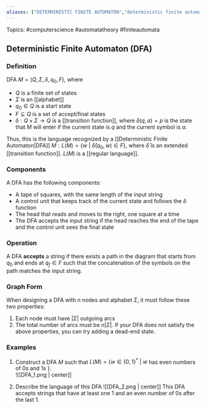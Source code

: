 ```yaml
---
aliases: ["DETERMINISTIC FINITE AUTOMATON","deterministic finite automaton","Deterministic Finite Automaton","Deterministic Finite Automata","deterministic finite automata","DFA","DFAs"] 
---
```

Topics: #computerscience #automatatheory #finiteautomata

## Deterministic Finite Automaton (DFA)

### Definition
DFA $M=(Q,\Sigma,\delta,q_0,F)$, where 
- $Q$ is a finite set of states
- $\Sigma$ is an [[alphabet]]
- $q_0\in Q$ is a start state
- $F\subseteq Q$ is a set of accept/final states
- $\delta : Q \times \Sigma \rightarrow Q$ is a [[transition function]], where $\delta(q,a) = p$ is the state that $M$ will enter if the current state is $q$ and the current symbol is $a$.

Thus, this is the language recognized by a [[Deterministic Finite Automaton|DFA]] $M: L(M) = \{w\ |\ \hat{\delta}(q_0,w)\in F\}$, where $\hat{\delta}$ is an extended [[transition function]]. $L(M)$ is a [[regular language]].

### Components
A DFA has the following components:
- A tape of squares, with the same length of the input string 
- A control unit that keeps track of the current state and follows the $\delta$ function 
- The head that reads and moves to the right, one square at a time 
- The DFA accepts the input string if the head reaches the end of the tape and the control unit sees the final state

### Operation
A DFA **accepts** a string if there exists a path in the diagram that starts from $q_0$ and ends at $q_f \in F$ such that the concatenation of the symbols on the path matches the input string. 

### Graph Form
When designing a DFA with $n$ nodes and alphabet $\Sigma$, it must follow these two properties:
1. Each node must have $|\Sigma|$ outgoing arcs
2. The total number of arcs must be $n|\Sigma|$. 
If your DFA does not satisfy the above properties, you can try adding a dead-end state. 

### Examples
1. Construct a DFA $M$ such that $L(M)=\{w\in\{0,1\}^{*}\ |\ w$ has even numbers of $0$s and $1$s $\}$.  
![[DFA_1.png | center]]

2. Describe the language of this DFA
![[DFA_2.png | center]]
	This DFA accepts strings that have at least one 1 and an even number of 0s after the last 1. 
